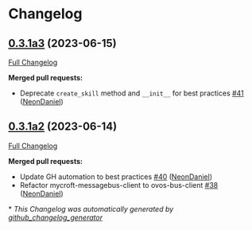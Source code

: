 # Changelog

## [0.3.1a3](https://github.com/NeonGeckoCom/skill-personal/tree/0.3.1a3) (2023-06-15)

[Full Changelog](https://github.com/NeonGeckoCom/skill-personal/compare/0.3.1a2...0.3.1a3)

**Merged pull requests:**

- Deprecate `create_skill` method and `__init__` for best practices [\#41](https://github.com/NeonGeckoCom/skill-personal/pull/41) ([NeonDaniel](https://github.com/NeonDaniel))

## [0.3.1a2](https://github.com/NeonGeckoCom/skill-personal/tree/0.3.1a2) (2023-06-14)

[Full Changelog](https://github.com/NeonGeckoCom/skill-personal/compare/0.3.0...0.3.1a2)

**Merged pull requests:**

- Update GH automation to best practices [\#40](https://github.com/NeonGeckoCom/skill-personal/pull/40) ([NeonDaniel](https://github.com/NeonDaniel))
- Refactor mycroft-messagebus-client to ovos-bus-client [\#38](https://github.com/NeonGeckoCom/skill-personal/pull/38) ([NeonDaniel](https://github.com/NeonDaniel))



\* *This Changelog was automatically generated by [github_changelog_generator](https://github.com/github-changelog-generator/github-changelog-generator)*
